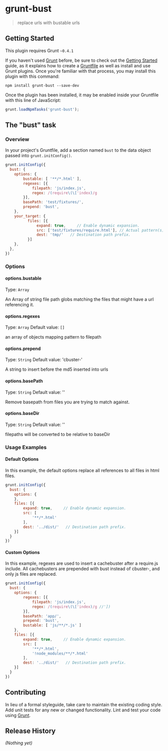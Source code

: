 # grunt-bust

> replace urls with bustable urls

## Getting Started
This plugin requires Grunt `~0.4.1`

If you haven't used [Grunt](http://gruntjs.com/) before, be sure to check out the [Getting Started](http://gruntjs.com/getting-started) guide, as it explains how to create a [Gruntfile](http://gruntjs.com/sample-gruntfile) as well as install and use Grunt plugins. Once you're familiar with that process, you may install this plugin with this command:

```shell
npm install grunt-bust --save-dev
```

Once the plugin has been installed, it may be enabled inside your Gruntfile with this line of JavaScript:

```js
grunt.loadNpmTasks('grunt-bust');
```

## The "bust" task

### Overview
In your project's Gruntfile, add a section named `bust` to the data object passed into `grunt.initConfig()`.

```js
grunt.initConfig({
  bust: {
    options: {
        bustable: [ '**/*.html' ],
        regexes: [{
            filepath: 'js/index.js',
            regex: /(require\(\['index)/g
        }],
        basePath: 'test/fixtures/',
        prepend: 'bust',
    },
    your_target: {
          files: [{
              expand: true,     // Enable dynamic expansion.
              src: ['test/fixtures/require.html'], // Actual pattern(s) to match.
              dest: 'tmp/'   // Destination path prefix.
          }]
    },
  },
})
```

### Options

#### options.bustable
Type: `Array`

An Array of string file path globs matching the files that might have a url referencing it.

#### options.regexes
Type: `Array`
Default value: `[]`

an array of objects mapping pattern to filepath

#### options.prepend
Type: `String`
Default value: 'cbuster-'

A string to insert before the md5 inserted into urls

#### options.basePath
Type: `String`
Default value: ''

Remove basepath from files you are trying to match against.

#### options.baseDir
Type: `String`
Default value: ''

filepaths will be converted to be relative to baseDir

### Usage Examples

#### Default Options
In this example, the default options replace all references to all files in html files.

```js
grunt.initConfig({
  bust: {
    options: {
    },
    files: [{
        expand: true,     // Enable dynamic expansion.
        src: [
            '**/*.html'
        ],
        dest: '../dist/'   // Destination path prefix.
    }]
  }
})
```

#### Custom Options
In this example, regexes are used to insert a cachebuster after a require.js include. All cachebusters are prepended with bust instead of cbuster-, and only js files are replaced.

```js
grunt.initConfig({
  bust: {
    options: {
        regexes: [{
            filepath: 'js/index.js',
            regex: /(require\(\['index)/g //'])
        }],
        basePath: 'app/',
        prepend: 'bust',
        bustable: [ 'js/**/*.js' ]
    },
    files: [{
        expand: true,     // Enable dynamic expansion.
        src: [
            '**/*.html',
            '!node_modules/**/*.html'
        ],
        dest: '../dist/'   // Destination path prefix.
    }]
  }
})
```

## Contributing
In lieu of a formal styleguide, take care to maintain the existing coding style. Add unit tests for any new or changed functionality. Lint and test your code using [Grunt](http://gruntjs.com/).

## Release History
_(Nothing yet)_
